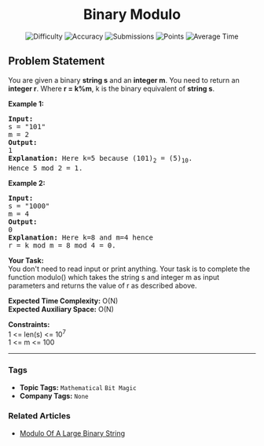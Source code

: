 <h1 align="center">Binary Modulo</h1>

<p align="center">
  <img alt="Difficulty" title="Difficulty" src="https://custom-icon-badges.demolab.com/badge/Difficulty: Easy-1F222E?style=for-the-badge&logoColor=white&logo=fire"/>
  <img alt="Accuracy" title="Accuracy" src="https://custom-icon-badges.demolab.com/badge/Accuracy: 50.34%25-1F222E?style=for-the-badge&logoColor=white&logo=target"/>
  <img alt="Submissions" title="Submissions" src="https://custom-icon-badges.demolab.com/badge/Submissions: 34K+-1F222E?style=for-the-badge&logoColor=white&logo=repo"/>
  <img alt="Points" title="Points" src="https://custom-icon-badges.demolab.com/badge/Points: 2-1F222E?style=for-the-badge&logoColor=white&logo=award"/>
  <img alt="Average Time" title="Average Time" src="https://custom-icon-badges.demolab.com/badge/Average%20Time: N/A-1F222E?style=for-the-badge&logoColor=white&logo=clock"/>
</p>

## Problem Statement

You are given a binary <b>string s</b> and an <b>integer m</b>. You need to return an <b>integer r</b>. Where <b>r = k%m</b>, k is the binary equivalent of <b>string s</b>.

<b>Example 1:</b>

<pre><b>Input:</b>
s = "101" 
m = 2
<b>Output:</b>
1
<b>Explanation:</b> Here k=5 because (101)<sub>2</sub> = (5)<sub>10</sub>.
Hence 5 mod 2 = 1.</pre>

<b>Example 2:</b>

<pre><b>Input:</b>
s = "1000"
m = 4
<b>Output:</b>
0
<b>Explanation:</b> Here k=8 and m=4 hence 
r = k mod m = 8 mod 4 = 0.</pre>

<b>Your Task:</b><br>You don't need to read input or print anything. Your task is to complete the function modulo() which takes the string s and integer m as input parameters and returns the value of r as described above.

<b>Expected Time Complexity:</b> O(N)<br><b>Expected Auxiliary Space:</b> O(N)

<b>Constraints:</b><br>1 <= len(s) <= 10<sup>7</sup><br>1 <= m <= 100


<hr>

### Tags
- **Topic Tags:** `Mathematical` `Bit Magic`
- **Company Tags:** `None`

### Related Articles
- [Modulo Of A Large Binary String](https://www.geeksforgeeks.org/modulo-of-a-large-binary-string/)
